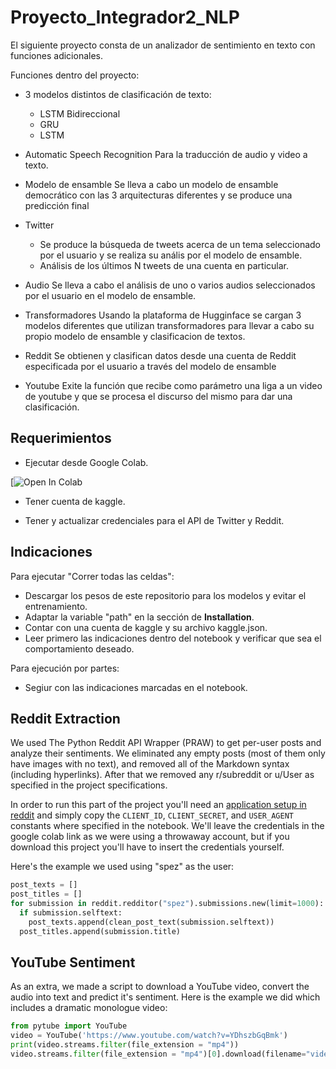 # Proyecto_Integrador2_NLP

El siguiente proyecto consta de un analizador de sentimiento en texto con funciones adicionales.

Funciones dentro del proyecto:

* 3 modelos distintos de clasificación de texto:
  - LSTM Bidireccional
  - GRU
  - LSTM

* Automatic Speech Recognition 
  Para la traducción de audio y video a texto.
  
* Modelo de ensamble
  Se lleva a cabo un modelo de ensamble democrático con las 3 arquitecturas diferentes y se produce una predicción final
  
* Twitter
  - Se produce la búsqueda de tweets acerca de un tema seleccionado por el usuario y se realiza su anális por el modelo de ensamble.
  - Análisis de los últimos N tweets de una cuenta en particular.

* Audio
  Se lleva a cabo el análisis de uno o varios audios seleccionados por el usuario en el modelo de ensamble.

* Transformadores
  Usando la plataforma de Hugginface se cargan 3 modelos diferentes que utilizan transformadores para llevar a cabo su propio modelo de ensamble y clasificacion de textos.

* Reddit
  Se obtienen y clasifican datos desde una cuenta de Reddit especificada por el usuario a través del modelo de ensamble
  
* Youtube
  Exite la función que recibe como parámetro una liga a un video de youtube y que se procesa el discurso del mismo para dar una clasificación.
  
  
  
## Requerimientos

* Ejecutar desde Google Colab.

[![Open In Colab](https://colab.research.google.com/drive/1Fx8rsvv5IotawKibVsFzF0pnAIx8kW3d?usp=sharing)

* Tener cuenta de kaggle.

* Tener y actualizar credenciales para el API de Twitter y Reddit.

## Indicaciones
Para ejecutar "Correr todas las celdas":

* Descargar los pesos de este repositorio para los modelos y evitar el entrenamiento.
* Adaptar la variable "path" en la sección de **Installation**.
* Contar con una cuenta de kaggle y su archivo kaggle.json.
* Leer primero las indicaciones dentro del notebook y verificar que sea el comportamiento deseado.

Para ejecución por partes:

* Segiur con las indicaciones marcadas en el notebook.



## Reddit Extraction
We used The Python Reddit API Wrapper (PRAW) to get per-user posts and analyze their sentiments. We eliminated any empty posts (most of them only have images with no text), and removed all of the Markdown syntax (including hyperlinks). After that we removed any r/subreddit or u/User as specified in the project specifications.

In order to run this part of the project you'll need an [application setup in reddit](https://www.reddit.com/prefs/apps/) and simply copy the `CLIENT_ID`, `CLIENT_SECRET`, and `USER_AGENT` constants where specified in the notebook. We'll leave the credentials in the google colab link as we were using a throwaway account, but if you download this project you'll have to insert the credentials yourself. 

Here's the example we used using "spez" as the user:
```python
post_texts = []
post_titles = []
for submission in reddit.redditor("spez").submissions.new(limit=1000):
  if submission.selftext:
    post_texts.append(clean_post_text(submission.selftext))
  post_titles.append(submission.title)

```

## YouTube Sentiment 
As an extra, we made a script to download a YouTube video, convert the audio into text and predict it's sentiment. Here is the example we did which includes a dramatic monologue video:
```python
from pytube import YouTube
video = YouTube('https://www.youtube.com/watch?v=YDhszbGqBmk')
print(video.streams.filter(file_extension = "mp4"))
video.streams.filter(file_extension = "mp4")[0].download(filename="video")
```

